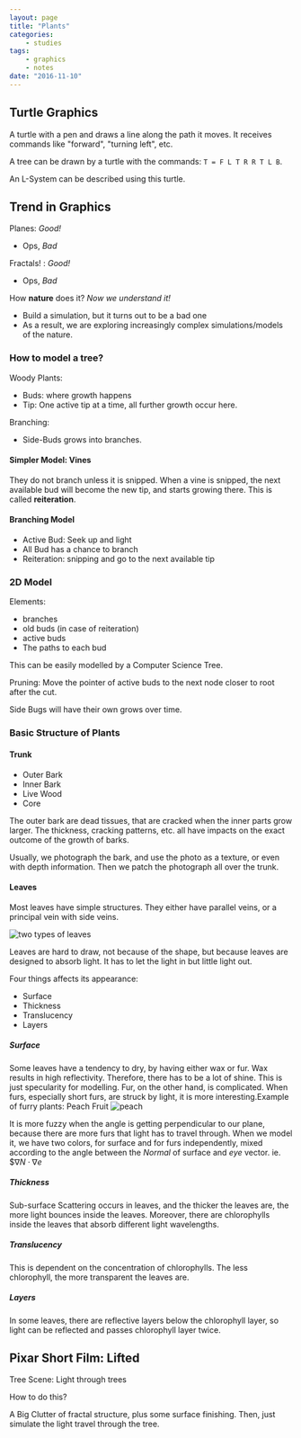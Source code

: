 ```yaml
---
layout: page
title: "Plants"
categories:
    - studies
tags:
    - graphics
    - notes
date: "2016-11-10"
---
```




## Turtle Graphics

A turtle with a pen and draws a line along the path it moves. It receives commands like "forward", "turning left", etc. 

A tree can be drawn by a turtle with the commands: `T = F L T R R T L B`.

An L-System can be described using this turtle. 

## Trend in Graphics

Planes: *Good!*

 - Ops, *Bad*

Fractals! : *Good!*

 - Ops, *Bad*

How **nature** does it? *Now we understand it!*

 - Build a simulation, but it turns out to be a bad one
 - As a result, we are exploring increasingly complex simulations/models of the nature. 


### How to model a tree?

Woody Plants:

- Buds: where growth happens
- Tip: One active tip at a time, all further growth occur here.

Branching:

- Side-Buds grows into branches.

#### Simpler Model: Vines

They do not branch unless it is snipped. When a vine is snipped, the next available bud will become the new tip, and starts growing there. This is called **reiteration**. 

#### Branching Model

- Active Bud: Seek up and light
- All Bud has a chance to branch
- Reiteration: snipping and go to the next available tip

### 2D Model

Elements:

- branches
- old buds (in case of reiteration)
- active buds
- The paths to each bud

This can be easily modelled by a Computer Science Tree. 

Pruning: Move the pointer of active buds to the next node closer to root after the cut. 


Side Bugs will have their own grows over time. 


### Basic Structure of Plants

#### Trunk


- Outer Bark
- Inner Bark
- Live Wood
- Core

The outer bark are dead tissues, that are cracked when the inner parts grow larger. The thickness, cracking patterns, etc. all have impacts on the exact outcome of the growth of barks. 

Usually, we photograph the bark, and use the photo as a texture, or even with depth information. Then we patch the photograph all over the trunk. 

#### Leaves

Most leaves have simple structures. They either have parallel veins, or a principal vein with side veins. 

![two types of leaves](https://www.google.com/url?sa=i&rct=j&q=&esrc=s&source=images&cd=&cad=rja&uact=8&ved=0ahUKEwjL26nbvp7QAhUJ5iYKHU-ZC2UQjRwIBw&url=http%3A%2F%2Fwww.cactus-art.biz%2Fnote-book%2FDictionary%2FDictionary_V%2Fdictionary_vein.htm&bvm=bv.138169073,d.amc&psig=AFQjCNHAFlfCJVIDpQdWhr5hfzpHQckNkw&ust=1478877646424834)

Leaves are hard to draw, not because of the shape, but because leaves are designed to absorb light. It has to let the light in but little light out.

Four things affects its appearance:

- Surface
- Thickness
- Translucency
- Layers

##### Surface

Some leaves have a tendency to dry, by having either wax or fur. Wax results in high reflectivity. Therefore, there has to be a lot of shine. This is just specularity for modelling. Fur, on the other hand, is complicated. When furs, especially short furs, are struck by light, it is more interesting.Example of furry plants: Peach Fruit
![peach](http://www.fumari.com/media/catalog/product/cache/1/image/9df78eab33525d08d6e5fb8d27136e95/h/o/hookah-tobacco-white-peach.png)

It is more fuzzy when the angle is getting perpendicular to our plane, because there are more furs that light has to travel through. When we model it, we have two colors, for surface and for furs independently, mixed according to the angle between the *Normal* of surface and *eye* vector. ie. $$\nabla N \cdot \nabla e$

##### Thickness

Sub-surface Scattering occurs in leaves, and the thicker the leaves are, the more light bounces inside the leaves. Moreover, there are chlorophylls inside the leaves that absorb different light wavelengths. 

##### Translucency

This is dependent on the concentration of chlorophylls. The less chlorophyll, the more transparent the leaves are.

##### Layers

In some leaves, there are reflective layers below the chlorophyll layer, so light can be reflected and passes chlorophyll layer twice. 

## Pixar Short Film: Lifted

Tree Scene: Light through trees

How to do this?

A Big Clutter of fractal structure, plus some surface finishing. Then, just simulate the light travel through the tree.  




































